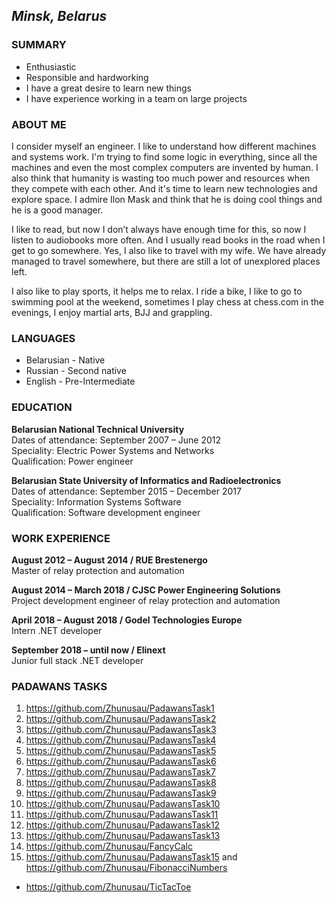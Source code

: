 ## *Minsk, Belarus*

### <a name="1"></a> SUMMARY

- Enthusiastic
- Responsible and hardworking
- I have a great desire to learn new things
- I have experience working in a team on large projects

### <a name="2"></a> ABOUT ME

<p>I consider myself an engineer. I like to understand how different machines and systems work. I'm trying to find some logic in everything, since all the machines and even the most complex computers are invented by human. I also think that humanity is wasting too much power and resources when they compete with each other. And it's time to learn new technologies and explore space. I admire Ilon Mask and  think that he is doing cool things and he is a good manager.</p>
<p>I like to read, but now I don’t always have enough time for this, so now I listen to audiobooks more often. And I usually read books in the road when I get to go somewhere. Yes, I also like to travel with my wife. We have already managed to travel somewhere, but there are still a lot of unexplored places left.</p>
<p>I also like to play sports, it helps me to relax. I ride a bike, I like to go to swimming pool at the weekend, sometimes I play chess at chess.com in the evenings, I enjoy martial arts, BJJ and grappling.</p>

### <a name="3"></a> LANGUAGES

- Belarusian - Native
- Russian - Second native
- English - Pre-Intermediate

### <a name="4"></a> EDUCATION

**Belarusian National Technical University** <br>
Dates of attendance: September 2007 – June 2012 <br>
Speciality: Electric Power Systems and Networks <br>
Qualification: Power engineer <br>

**Belarusian State University of Informatics and Radioelectronics** <br>
Dates of attendance: September 2015 – December 2017 <br>
Speciality: Information Systems Software <br>
Qualification: Software development engineer <br>

### <a name="5"></a> WORK EXPERIENCE

**August 2012 – August 2014 / RUE Brestenergo** <br>
Master of relay protection and automation <br>

**August 2014 – March 2018 / CJSC Power Engineering Solutions** <br>
Project development engineer of relay protection and automation <br>

**April 2018 – August 2018 / Godel Technologies Europe** <br>
Intern .NET developer <br>

**September 2018 – until now / Elinext** <br>
Junior full stack .NET developer <br>

### <a name="6"></a> PADAWANS TASKS
1. https://github.com/Zhunusau/PadawansTask1
2. https://github.com/Zhunusau/PadawansTask2
3. https://github.com/Zhunusau/PadawansTask3
4. https://github.com/Zhunusau/PadawansTask4
5. https://github.com/Zhunusau/PadawansTask5
6. https://github.com/Zhunusau/PadawansTask6
7. https://github.com/Zhunusau/PadawansTask7
8. https://github.com/Zhunusau/PadawansTask8
9. https://github.com/Zhunusau/PadawansTask9
10. https://github.com/Zhunusau/PadawansTask10
11. https://github.com/Zhunusau/PadawansTask11
12. https://github.com/Zhunusau/PadawansTask12
13. https://github.com/Zhunusau/PadawansTask13
14. https://github.com/Zhunusau/FancyCalc
15. https://github.com/Zhunusau/PadawansTask15 and https://github.com/Zhunusau/FibonacciNumbers
- https://github.com/Zhunusau/TicTacToe
